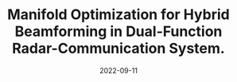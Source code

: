 ---
title: "Manifold Optimization for Hybrid Beamforming in Dual-Function Radar-Communication System."
collection: arVix
permalink: publications/2022-arVix-tvt
date: 2022-09-11
level: arVix
arxiv: 'http://arxiv.org/abs/2209.04848'
citation: '<b>B. Wang</b>, H. Li and Z. Cheng, "Dynamic Hybrid Beamforming Design for Dual-Function Radar-Communication Systems," submitted to <i>IEEE Transactions on Vehicular Technology</i>.'
---